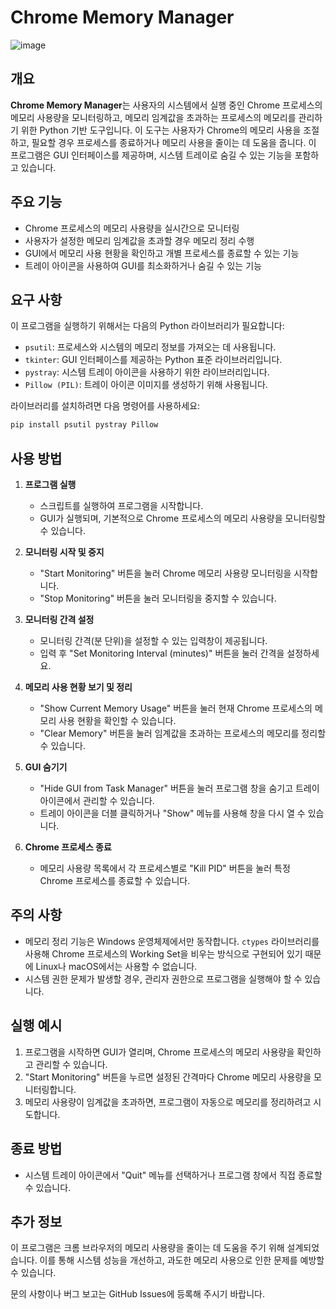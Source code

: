 # Chrome Memory Manager
![image](https://github.com/user-attachments/assets/6ec077bd-6cc2-4e76-83a5-40a0824ef671)

## 개요

**Chrome Memory Manager**는 사용자의 시스템에서 실행 중인 Chrome 프로세스의 메모리 사용량을 모니터링하고, 메모리 임계값을 초과하는 프로세스의 메모리를 관리하기 위한 Python 기반 도구입니다. 이 도구는 사용자가 Chrome의 메모리 사용을 조절하고, 필요할 경우 프로세스를 종료하거나 메모리 사용을 줄이는 데 도움을 줍니다. 이 프로그램은 GUI 인터페이스를 제공하며, 시스템 트레이로 숨길 수 있는 기능을 포함하고 있습니다.

## 주요 기능

- Chrome 프로세스의 메모리 사용량을 실시간으로 모니터링
- 사용자가 설정한 메모리 임계값을 초과할 경우 메모리 정리 수행
- GUI에서 메모리 사용 현황을 확인하고 개별 프로세스를 종료할 수 있는 기능
- 트레이 아이콘을 사용하여 GUI를 최소화하거나 숨길 수 있는 기능

## 요구 사항

이 프로그램을 실행하기 위해서는 다음의 Python 라이브러리가 필요합니다:

- `psutil`: 프로세스와 시스템의 메모리 정보를 가져오는 데 사용됩니다.
- `tkinter`: GUI 인터페이스를 제공하는 Python 표준 라이브러리입니다.
- `pystray`: 시스템 트레이 아이콘을 사용하기 위한 라이브러리입니다.
- `Pillow (PIL)`: 트레이 아이콘 이미지를 생성하기 위해 사용됩니다.

라이브러리를 설치하려면 다음 명령어를 사용하세요:

```sh
pip install psutil pystray Pillow
```

## 사용 방법

1. **프로그램 실행**
   - 스크립트를 실행하여 프로그램을 시작합니다.
   - GUI가 실행되며, 기본적으로 Chrome 프로세스의 메모리 사용량을 모니터링할 수 있습니다.

2. **모니터링 시작 및 중지**
   - "Start Monitoring" 버튼을 눌러 Chrome 메모리 사용량 모니터링을 시작합니다.
   - "Stop Monitoring" 버튼을 눌러 모니터링을 중지할 수 있습니다.

3. **모니터링 간격 설정**
   - 모니터링 간격(분 단위)을 설정할 수 있는 입력창이 제공됩니다.
   - 입력 후 "Set Monitoring Interval (minutes)" 버튼을 눌러 간격을 설정하세요.

4. **메모리 사용 현황 보기 및 정리**
   - "Show Current Memory Usage" 버튼을 눌러 현재 Chrome 프로세스의 메모리 사용 현황을 확인할 수 있습니다.
   - "Clear Memory" 버튼을 눌러 임계값을 초과하는 프로세스의 메모리를 정리할 수 있습니다.

5. **GUI 숨기기**
   - "Hide GUI from Task Manager" 버튼을 눌러 프로그램 창을 숨기고 트레이 아이콘에서 관리할 수 있습니다.
   - 트레이 아이콘을 더블 클릭하거나 "Show" 메뉴를 사용해 창을 다시 열 수 있습니다.

6. **Chrome 프로세스 종료**
   - 메모리 사용량 목록에서 각 프로세스별로 "Kill PID" 버튼을 눌러 특정 Chrome 프로세스를 종료할 수 있습니다.

## 주의 사항

- 메모리 정리 기능은 Windows 운영체제에서만 동작합니다. `ctypes` 라이브러리를 사용해 Chrome 프로세스의 Working Set을 비우는 방식으로 구현되어 있기 때문에 Linux나 macOS에서는 사용할 수 없습니다.
- 시스템 권한 문제가 발생할 경우, 관리자 권한으로 프로그램을 실행해야 할 수 있습니다.

## 실행 예시

1. 프로그램을 시작하면 GUI가 열리며, Chrome 프로세스의 메모리 사용량을 확인하고 관리할 수 있습니다.
2. "Start Monitoring" 버튼을 누르면 설정된 간격마다 Chrome 메모리 사용량을 모니터링합니다.
3. 메모리 사용량이 임계값을 초과하면, 프로그램이 자동으로 메모리를 정리하려고 시도합니다.

## 종료 방법

- 시스템 트레이 아이콘에서 "Quit" 메뉴를 선택하거나 프로그램 창에서 직접 종료할 수 있습니다.

## 추가 정보

이 프로그램은 크롬 브라우저의 메모리 사용량을 줄이는 데 도움을 주기 위해 설계되었습니다. 이를 통해 시스템 성능을 개선하고, 과도한 메모리 사용으로 인한 문제를 예방할 수 있습니다.

문의 사항이나 버그 보고는 GitHub Issues에 등록해 주시기 바랍니다.

